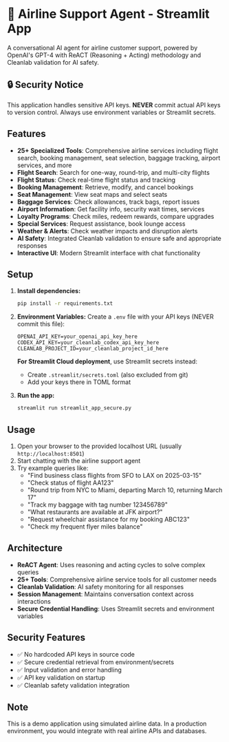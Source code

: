 # 🛫 Airline Support Agent - Streamlit App

A conversational AI agent for airline customer support, powered by OpenAI's GPT-4 with ReACT (Reasoning + Acting) methodology and Cleanlab validation for AI safety.

## 🔒 Security Notice

This application handles sensitive API keys. **NEVER** commit actual API keys to version control. Always use environment variables or Streamlit secrets.

## Features

- **25+ Specialized Tools**: Comprehensive airline services including flight search, booking management, seat selection, baggage tracking, airport services, and more
- **Flight Search**: Search for one-way, round-trip, and multi-city flights
- **Flight Status**: Check real-time flight status and tracking
- **Booking Management**: Retrieve, modify, and cancel bookings
- **Seat Management**: View seat maps and select seats
- **Baggage Services**: Check allowances, track bags, report issues
- **Airport Information**: Get facility info, security wait times, services
- **Loyalty Programs**: Check miles, redeem rewards, compare upgrades
- **Special Services**: Request assistance, book lounge access
- **Weather & Alerts**: Check weather impacts and disruption alerts
- **AI Safety**: Integrated Cleanlab validation to ensure safe and appropriate responses
- **Interactive UI**: Modern Streamlit interface with chat functionality

## Setup

1. **Install dependencies:**
   ```bash
   pip install -r requirements.txt
   ```

2. **Environment Variables:**
   Create a `.env` file with your API keys (NEVER commit this file):
   ```
   OPENAI_API_KEY=your_openai_api_key_here
   CODEX_API_KEY=your_cleanlab_codex_api_key_here
   CLEANLAB_PROJECT_ID=your_cleanlab_project_id_here
   ```

   **For Streamlit Cloud deployment**, use Streamlit secrets instead:
   - Create `.streamlit/secrets.toml` (also excluded from git)
   - Add your keys there in TOML format

3. **Run the app:**
   ```bash
   streamlit run streamlit_app_secure.py
   ```

## Usage

1. Open your browser to the provided localhost URL (usually `http://localhost:8501`)
2. Start chatting with the airline support agent
3. Try example queries like:
   - "Find business class flights from SFO to LAX on 2025-03-15"
   - "Check status of flight AA123"
   - "Round trip from NYC to Miami, departing March 10, returning March 17"
   - "Track my baggage with tag number 123456789"
   - "What restaurants are available at JFK airport?"
   - "Request wheelchair assistance for my booking ABC123"
   - "Check my frequent flyer miles balance"

## Architecture

- **ReACT Agent**: Uses reasoning and acting cycles to solve complex queries
- **25+ Tools**: Comprehensive airline service tools for all customer needs
- **Cleanlab Validation**: AI safety monitoring for all responses
- **Session Management**: Maintains conversation context across interactions
- **Secure Credential Handling**: Uses Streamlit secrets and environment variables

## Security Features

- ✅ No hardcoded API keys in source code
- ✅ Secure credential retrieval from environment/secrets
- ✅ Input validation and error handling
- ✅ API key validation on startup
- ✅ Cleanlab safety validation integration

## Note

This is a demo application using simulated airline data. In a production environment, you would integrate with real airline APIs and databases. 